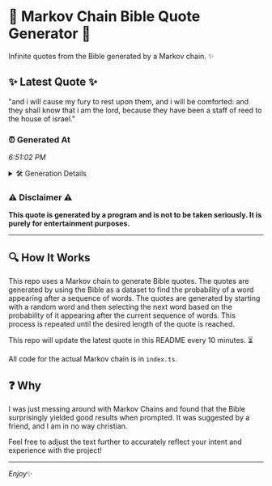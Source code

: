 # 📖 Markov Chain Bible Quote Generator 📖

Infinite quotes from the Bible generated by a Markov chain. ✨

## ✨ Latest Quote ✨
"and i will cause my fury to rest upon them, and i will be comforted: and they shall know that i am the lord, because they have been a staff of reed to the house of israel."

### ⏰ Generated At
*6:51:02 PM*

<details>
    <summary>🛠️ Generation Details</summary>
    <p>
        <strong>🌱 Seed:</strong> and<br>
        <strong>🔄 Iterations:</strong> 36<br>
        <strong>📜 Context History:</strong><br>[ and ]: i<br>[ and, i ]: will<br>[ and, i, will ]: cause<br>[ and, i, will, cause ]: my<br>[ and, i, will, cause, my ]: fury<br>[ and, i, will, cause, my, fury ]: to<br>[ i, will, cause, my, fury, to ]: rest<br>[ will, cause, my, fury, to, rest ]: upon<br>[ cause, my, fury, to, rest, upon ]: them,<br>[ my, fury, to, rest, upon, them, ]: and<br>[ fury, to, rest, upon, them,, and ]: i<br>[ to, rest, upon, them,, and, i ]: will<br>[ rest, upon, them,, and, i, will ]: be<br>[ upon, them,, and, i, will, be ]: comforted:<br>[ them,, and, i, will, be, comforted: ]: and<br>[ and, i, will, be, comforted:, and ]: they<br>[ i, will, be, comforted:, and, they ]: shall<br>[ will, be, comforted:, and, they, shall ]: know<br>[ be, comforted:, and, they, shall, know ]: that<br>[ comforted:, and, they, shall, know, that ]: i<br>[ and, they, shall, know, that, i ]: am<br>[ they, shall, know, that, i, am ]: the<br>[ shall, know, that, i, am, the ]: lord,<br>[ know, that, i, am, the, lord, ]: because<br>[ that, i, am, the, lord,, because ]: they<br>[ i, am, the, lord,, because, they ]: have<br>[ am, the, lord,, because, they, have ]: been<br>[ the, lord,, because, they, have, been ]: a<br>[ lord,, because, they, have, been, a ]: staff<br>[ because, they, have, been, a, staff ]: of<br>[ they, have, been, a, staff, of ]: reed<br>[ have, been, a, staff, of, reed ]: to<br>[ been, a, staff, of, reed, to ]: the<br>[ a, staff, of, reed, to, the ]: house<br>[ staff, of, reed, to, the, house ]: of<br>[ of, reed, to, the, house, of ]: israel.<br>
    </p>
</details>

### ⚠️ Disclaimer ⚠️
**This quote is generated by a program and is not to be taken seriously. It is purely for entertainment purposes.**

---

## 🔍 How It Works

This repo uses a Markov chain to generate Bible quotes. The quotes are generated by using the Bible as a dataset to find the probability of a word appearing after a sequence of words. The quotes are generated by starting with a random word and then selecting the next word based on the probability of it appearing after the current sequence of words. This process is repeated until the desired length of the quote is reached.

This repo will update the latest quote in this README every 10 minutes. ⏳

All code for the actual Markov chain is in `index.ts`.

## ❓ Why

I was just messing around with Markov Chains and found that the Bible surprisingly yielded good results when prompted. 
It was suggested by a friend, and I am in no way christian.

Feel free to adjust the text further to accurately reflect your intent and experience with the project!

---

*Enjoy*✨

